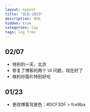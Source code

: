 ```yaml
---
layout: mypost
title: "日志-2023"
description: 体系
hidden: true
categories: log   
tags: log free
---
```


## 02/07
- 特别的一天，北京
- 修复了博客的两个 UI 问题，现在好了
- 做的炒面片特别好吃

## 01/23
- 更改博客背景色：#DCF3DF  > fce9ba
